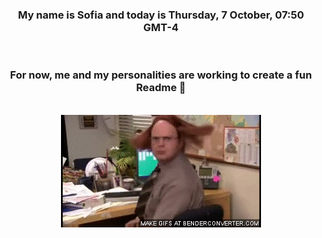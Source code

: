 


<div align="center">
<h3 >My name is Sofia and today is Thursday, 7 October, 07:50 GMT-4</h3><br>
<h3 >For now, me and my personalities are working to create a fun Readme 👋
</h3><br>
<img src='img/dwight.gif' alt='working...'/>
</div>
